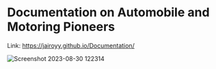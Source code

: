 # Documentation on  Automobile and Motoring Pioneers

Link: https://jairoyy.github.io/Documentation/

![Screenshot 2023-08-30 122314](https://github.com/jairoyy/Documentation/assets/85334558/4eac43ce-df32-47a3-9e99-f4b6dcfea013)


